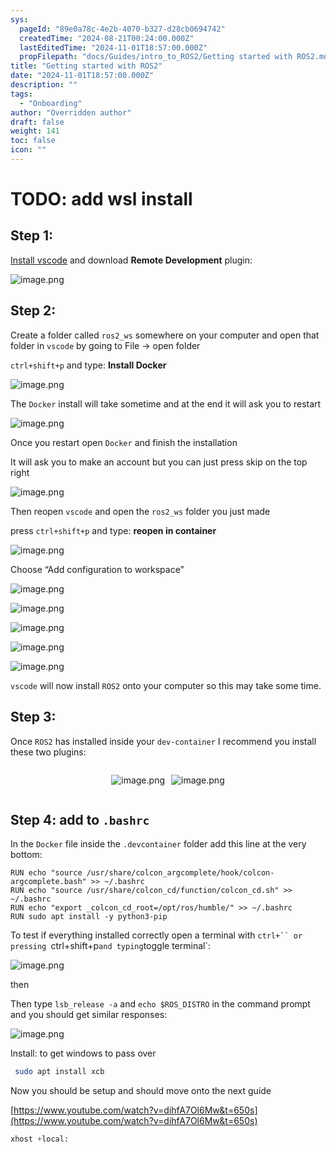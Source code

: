 ```yaml
---
sys:
  pageId: "89e0a78c-4e2b-4070-b327-d28cb0694742"
  createdTime: "2024-08-21T00:24:00.000Z"
  lastEditedTime: "2024-11-01T18:57:00.000Z"
  propFilepath: "docs/Guides/intro_to_ROS2/Getting started with ROS2.md"
title: "Getting started with ROS2"
date: "2024-11-01T18:57:00.000Z"
description: ""
tags:
  - "Onboarding"
author: "Overridden author"
draft: false
weight: 141
toc: false
icon: ""
---
```


# TODO: add wsl install

## Step 1:

[Install vscode](https://code.visualstudio.com/download) and download **Remote Development** plugin:

![image.png](https://prod-files-secure.s3.us-west-2.amazonaws.com/d518164a-d88e-44d1-a4ee-3adb3bd8bce0/efb52993-1881-4a40-b95e-6f020334f022/image.png?X-Amz-Algorithm=AWS4-HMAC-SHA256&X-Amz-Content-Sha256=UNSIGNED-PAYLOAD&X-Amz-Credential=ASIAZI2LB466VSICBW3N%2F20250406%2Fus-west-2%2Fs3%2Faws4_request&X-Amz-Date=20250406T090714Z&X-Amz-Expires=3600&X-Amz-Security-Token=IQoJb3JpZ2luX2VjEMn%2F%2F%2F%2F%2F%2F%2F%2F%2F%2FwEaCXVzLXdlc3QtMiJIMEYCIQDiCYrLBYAanJnwlHi15gbNvzt4UQFUcKyXmFA7vHwHXAIhAJ5u4e8ncD85I%2FUwRgv6CnOjBKW5wwDegVAEzrtwk%2BtJKv8DCEIQABoMNjM3NDIzMTgzODA1IgzjALBqMLdkTxA9jI0q3ANe880ygfkTgpwnWVcbk8E4HeW%2Fjr51L1g0M1DOTuEwio1%2F9Ce56tRUWRLbMBrQxhfXyxSqnX5HEXyx%2FHiuldsTkt0kOgpk%2FoHVQ0fRlc1zlz555K7wnNOp9oV2uZOJ3EkHR%2FDZpsOGsFn1EZfi%2FtwNNybzPUU4h60JDRJFU%2FVyzq4covekVtocN1aKjnq5xLmJ0he%2BNmtN2zpptI3VRsJTZ5DAYkUZsCaqpgcdNQWWgeaBvIrsDEIzmBYsM8Rj1ZU6tfyvxvXNGuXwlfTgL1rwsaxlIq7B%2F3yDq%2FimYcf2%2BbwSit5VjyPPnAkbFfv%2BvQhd7rfu%2BMUd1DAe42t%2F79bak4PHmEsNfbKKNxhwjoE1wGsg1T14vOn%2FGPF4zzy9u%2FsLcmLa3BNG93FtzW4PBm9VGjsqcmPAEjpq2HfS6dpzNEaOF51gPlEuCaQfVMMQwMACgz%2FUS%2FN3cB32%2BL35qKcNLHu688PBUNSZI%2FUv%2FF8eSNqdpqDwA1e9llreZCg29IHQD4kv%2Fq0bF3lQHyP6m%2B4pOf4gaU07hEu%2FrZ8uvMv%2FdPHklzYjdMwMc6cdwt%2FcVulxnnV0ZKpwDyl7Wy0UoDMOouS6GHYbknCEkniqSHFu9oZwdO313zoaWCLxlDD%2F%2Fsi%2FBjqkAeVzZQfgoaWYMp2VtGZIOvRWEPHSZ8RjFXeWmOBkprZyCStZaMmhIfhY8xkQv%2BO6tb5W9ppaib46bY%2B6xy1cpROJ7DCagkqHOFtJlWs1VaDqvIPdRHMoOkDUjffN0OTvLtol8RBuv3y6CO4yKKv3mnnEVhpKKs1icyJ49QI06DfatW9HnwhpyuCGcdHjvf3b8PWsXpGCRAkvimDCjlE%2FTsIRWE88&X-Amz-Signature=46ae310f35a5a145625579f832c950f71048124f7302a0c236a5d01ee5349e0c&X-Amz-SignedHeaders=host&x-id=GetObject)

## Step 2:

Create a folder called `ros2_ws` somewhere on your computer and open that folder in `vscode` by going to File → open folder 

`ctrl+shift+p` and type: **Install Docker**

![image.png](https://prod-files-secure.s3.us-west-2.amazonaws.com/d518164a-d88e-44d1-a4ee-3adb3bd8bce0/2269dc0e-1cd5-47ff-bceb-c04ad9b2eab0/image.png?X-Amz-Algorithm=AWS4-HMAC-SHA256&X-Amz-Content-Sha256=UNSIGNED-PAYLOAD&X-Amz-Credential=ASIAZI2LB466VSICBW3N%2F20250406%2Fus-west-2%2Fs3%2Faws4_request&X-Amz-Date=20250406T090714Z&X-Amz-Expires=3600&X-Amz-Security-Token=IQoJb3JpZ2luX2VjEMn%2F%2F%2F%2F%2F%2F%2F%2F%2F%2FwEaCXVzLXdlc3QtMiJIMEYCIQDiCYrLBYAanJnwlHi15gbNvzt4UQFUcKyXmFA7vHwHXAIhAJ5u4e8ncD85I%2FUwRgv6CnOjBKW5wwDegVAEzrtwk%2BtJKv8DCEIQABoMNjM3NDIzMTgzODA1IgzjALBqMLdkTxA9jI0q3ANe880ygfkTgpwnWVcbk8E4HeW%2Fjr51L1g0M1DOTuEwio1%2F9Ce56tRUWRLbMBrQxhfXyxSqnX5HEXyx%2FHiuldsTkt0kOgpk%2FoHVQ0fRlc1zlz555K7wnNOp9oV2uZOJ3EkHR%2FDZpsOGsFn1EZfi%2FtwNNybzPUU4h60JDRJFU%2FVyzq4covekVtocN1aKjnq5xLmJ0he%2BNmtN2zpptI3VRsJTZ5DAYkUZsCaqpgcdNQWWgeaBvIrsDEIzmBYsM8Rj1ZU6tfyvxvXNGuXwlfTgL1rwsaxlIq7B%2F3yDq%2FimYcf2%2BbwSit5VjyPPnAkbFfv%2BvQhd7rfu%2BMUd1DAe42t%2F79bak4PHmEsNfbKKNxhwjoE1wGsg1T14vOn%2FGPF4zzy9u%2FsLcmLa3BNG93FtzW4PBm9VGjsqcmPAEjpq2HfS6dpzNEaOF51gPlEuCaQfVMMQwMACgz%2FUS%2FN3cB32%2BL35qKcNLHu688PBUNSZI%2FUv%2FF8eSNqdpqDwA1e9llreZCg29IHQD4kv%2Fq0bF3lQHyP6m%2B4pOf4gaU07hEu%2FrZ8uvMv%2FdPHklzYjdMwMc6cdwt%2FcVulxnnV0ZKpwDyl7Wy0UoDMOouS6GHYbknCEkniqSHFu9oZwdO313zoaWCLxlDD%2F%2Fsi%2FBjqkAeVzZQfgoaWYMp2VtGZIOvRWEPHSZ8RjFXeWmOBkprZyCStZaMmhIfhY8xkQv%2BO6tb5W9ppaib46bY%2B6xy1cpROJ7DCagkqHOFtJlWs1VaDqvIPdRHMoOkDUjffN0OTvLtol8RBuv3y6CO4yKKv3mnnEVhpKKs1icyJ49QI06DfatW9HnwhpyuCGcdHjvf3b8PWsXpGCRAkvimDCjlE%2FTsIRWE88&X-Amz-Signature=cd6928d10c964f29a2f3686f5bde1ae0409736171e750eba55a1eeedaa11adca&X-Amz-SignedHeaders=host&x-id=GetObject)

The `Docker` install will take sometime and at the end it will ask you to restart

![image.png](https://prod-files-secure.s3.us-west-2.amazonaws.com/d518164a-d88e-44d1-a4ee-3adb3bd8bce0/ed233f78-be33-4b1f-b89c-9c346c0e961e/image.png?X-Amz-Algorithm=AWS4-HMAC-SHA256&X-Amz-Content-Sha256=UNSIGNED-PAYLOAD&X-Amz-Credential=ASIAZI2LB466VSICBW3N%2F20250406%2Fus-west-2%2Fs3%2Faws4_request&X-Amz-Date=20250406T090714Z&X-Amz-Expires=3600&X-Amz-Security-Token=IQoJb3JpZ2luX2VjEMn%2F%2F%2F%2F%2F%2F%2F%2F%2F%2FwEaCXVzLXdlc3QtMiJIMEYCIQDiCYrLBYAanJnwlHi15gbNvzt4UQFUcKyXmFA7vHwHXAIhAJ5u4e8ncD85I%2FUwRgv6CnOjBKW5wwDegVAEzrtwk%2BtJKv8DCEIQABoMNjM3NDIzMTgzODA1IgzjALBqMLdkTxA9jI0q3ANe880ygfkTgpwnWVcbk8E4HeW%2Fjr51L1g0M1DOTuEwio1%2F9Ce56tRUWRLbMBrQxhfXyxSqnX5HEXyx%2FHiuldsTkt0kOgpk%2FoHVQ0fRlc1zlz555K7wnNOp9oV2uZOJ3EkHR%2FDZpsOGsFn1EZfi%2FtwNNybzPUU4h60JDRJFU%2FVyzq4covekVtocN1aKjnq5xLmJ0he%2BNmtN2zpptI3VRsJTZ5DAYkUZsCaqpgcdNQWWgeaBvIrsDEIzmBYsM8Rj1ZU6tfyvxvXNGuXwlfTgL1rwsaxlIq7B%2F3yDq%2FimYcf2%2BbwSit5VjyPPnAkbFfv%2BvQhd7rfu%2BMUd1DAe42t%2F79bak4PHmEsNfbKKNxhwjoE1wGsg1T14vOn%2FGPF4zzy9u%2FsLcmLa3BNG93FtzW4PBm9VGjsqcmPAEjpq2HfS6dpzNEaOF51gPlEuCaQfVMMQwMACgz%2FUS%2FN3cB32%2BL35qKcNLHu688PBUNSZI%2FUv%2FF8eSNqdpqDwA1e9llreZCg29IHQD4kv%2Fq0bF3lQHyP6m%2B4pOf4gaU07hEu%2FrZ8uvMv%2FdPHklzYjdMwMc6cdwt%2FcVulxnnV0ZKpwDyl7Wy0UoDMOouS6GHYbknCEkniqSHFu9oZwdO313zoaWCLxlDD%2F%2Fsi%2FBjqkAeVzZQfgoaWYMp2VtGZIOvRWEPHSZ8RjFXeWmOBkprZyCStZaMmhIfhY8xkQv%2BO6tb5W9ppaib46bY%2B6xy1cpROJ7DCagkqHOFtJlWs1VaDqvIPdRHMoOkDUjffN0OTvLtol8RBuv3y6CO4yKKv3mnnEVhpKKs1icyJ49QI06DfatW9HnwhpyuCGcdHjvf3b8PWsXpGCRAkvimDCjlE%2FTsIRWE88&X-Amz-Signature=5c29563e26a452632cf7ab2ed207ce0f95c4f1cd36db823939140097a4dc3d50&X-Amz-SignedHeaders=host&x-id=GetObject)

Once you restart open `Docker` and finish the installation

It will ask you to make an account but you can just press skip on the top right

![image.png](https://prod-files-secure.s3.us-west-2.amazonaws.com/d518164a-d88e-44d1-a4ee-3adb3bd8bce0/21010ad9-1659-4fd9-9f59-9932a09b2a3d/image.png?X-Amz-Algorithm=AWS4-HMAC-SHA256&X-Amz-Content-Sha256=UNSIGNED-PAYLOAD&X-Amz-Credential=ASIAZI2LB466VSICBW3N%2F20250406%2Fus-west-2%2Fs3%2Faws4_request&X-Amz-Date=20250406T090714Z&X-Amz-Expires=3600&X-Amz-Security-Token=IQoJb3JpZ2luX2VjEMn%2F%2F%2F%2F%2F%2F%2F%2F%2F%2FwEaCXVzLXdlc3QtMiJIMEYCIQDiCYrLBYAanJnwlHi15gbNvzt4UQFUcKyXmFA7vHwHXAIhAJ5u4e8ncD85I%2FUwRgv6CnOjBKW5wwDegVAEzrtwk%2BtJKv8DCEIQABoMNjM3NDIzMTgzODA1IgzjALBqMLdkTxA9jI0q3ANe880ygfkTgpwnWVcbk8E4HeW%2Fjr51L1g0M1DOTuEwio1%2F9Ce56tRUWRLbMBrQxhfXyxSqnX5HEXyx%2FHiuldsTkt0kOgpk%2FoHVQ0fRlc1zlz555K7wnNOp9oV2uZOJ3EkHR%2FDZpsOGsFn1EZfi%2FtwNNybzPUU4h60JDRJFU%2FVyzq4covekVtocN1aKjnq5xLmJ0he%2BNmtN2zpptI3VRsJTZ5DAYkUZsCaqpgcdNQWWgeaBvIrsDEIzmBYsM8Rj1ZU6tfyvxvXNGuXwlfTgL1rwsaxlIq7B%2F3yDq%2FimYcf2%2BbwSit5VjyPPnAkbFfv%2BvQhd7rfu%2BMUd1DAe42t%2F79bak4PHmEsNfbKKNxhwjoE1wGsg1T14vOn%2FGPF4zzy9u%2FsLcmLa3BNG93FtzW4PBm9VGjsqcmPAEjpq2HfS6dpzNEaOF51gPlEuCaQfVMMQwMACgz%2FUS%2FN3cB32%2BL35qKcNLHu688PBUNSZI%2FUv%2FF8eSNqdpqDwA1e9llreZCg29IHQD4kv%2Fq0bF3lQHyP6m%2B4pOf4gaU07hEu%2FrZ8uvMv%2FdPHklzYjdMwMc6cdwt%2FcVulxnnV0ZKpwDyl7Wy0UoDMOouS6GHYbknCEkniqSHFu9oZwdO313zoaWCLxlDD%2F%2Fsi%2FBjqkAeVzZQfgoaWYMp2VtGZIOvRWEPHSZ8RjFXeWmOBkprZyCStZaMmhIfhY8xkQv%2BO6tb5W9ppaib46bY%2B6xy1cpROJ7DCagkqHOFtJlWs1VaDqvIPdRHMoOkDUjffN0OTvLtol8RBuv3y6CO4yKKv3mnnEVhpKKs1icyJ49QI06DfatW9HnwhpyuCGcdHjvf3b8PWsXpGCRAkvimDCjlE%2FTsIRWE88&X-Amz-Signature=d0b733841e7f0d13ecb995fe61a80d7ce633cf069ba21f55abda8ac441c1cabf&X-Amz-SignedHeaders=host&x-id=GetObject)

Then reopen `vscode` and open the `ros2_ws` folder you just made

press `ctrl+shift+p` and type: **reopen in container**

![image.png](https://prod-files-secure.s3.us-west-2.amazonaws.com/d518164a-d88e-44d1-a4ee-3adb3bd8bce0/4e93b8c2-41ad-488c-8095-c74205196118/image.png?X-Amz-Algorithm=AWS4-HMAC-SHA256&X-Amz-Content-Sha256=UNSIGNED-PAYLOAD&X-Amz-Credential=ASIAZI2LB466VSICBW3N%2F20250406%2Fus-west-2%2Fs3%2Faws4_request&X-Amz-Date=20250406T090714Z&X-Amz-Expires=3600&X-Amz-Security-Token=IQoJb3JpZ2luX2VjEMn%2F%2F%2F%2F%2F%2F%2F%2F%2F%2FwEaCXVzLXdlc3QtMiJIMEYCIQDiCYrLBYAanJnwlHi15gbNvzt4UQFUcKyXmFA7vHwHXAIhAJ5u4e8ncD85I%2FUwRgv6CnOjBKW5wwDegVAEzrtwk%2BtJKv8DCEIQABoMNjM3NDIzMTgzODA1IgzjALBqMLdkTxA9jI0q3ANe880ygfkTgpwnWVcbk8E4HeW%2Fjr51L1g0M1DOTuEwio1%2F9Ce56tRUWRLbMBrQxhfXyxSqnX5HEXyx%2FHiuldsTkt0kOgpk%2FoHVQ0fRlc1zlz555K7wnNOp9oV2uZOJ3EkHR%2FDZpsOGsFn1EZfi%2FtwNNybzPUU4h60JDRJFU%2FVyzq4covekVtocN1aKjnq5xLmJ0he%2BNmtN2zpptI3VRsJTZ5DAYkUZsCaqpgcdNQWWgeaBvIrsDEIzmBYsM8Rj1ZU6tfyvxvXNGuXwlfTgL1rwsaxlIq7B%2F3yDq%2FimYcf2%2BbwSit5VjyPPnAkbFfv%2BvQhd7rfu%2BMUd1DAe42t%2F79bak4PHmEsNfbKKNxhwjoE1wGsg1T14vOn%2FGPF4zzy9u%2FsLcmLa3BNG93FtzW4PBm9VGjsqcmPAEjpq2HfS6dpzNEaOF51gPlEuCaQfVMMQwMACgz%2FUS%2FN3cB32%2BL35qKcNLHu688PBUNSZI%2FUv%2FF8eSNqdpqDwA1e9llreZCg29IHQD4kv%2Fq0bF3lQHyP6m%2B4pOf4gaU07hEu%2FrZ8uvMv%2FdPHklzYjdMwMc6cdwt%2FcVulxnnV0ZKpwDyl7Wy0UoDMOouS6GHYbknCEkniqSHFu9oZwdO313zoaWCLxlDD%2F%2Fsi%2FBjqkAeVzZQfgoaWYMp2VtGZIOvRWEPHSZ8RjFXeWmOBkprZyCStZaMmhIfhY8xkQv%2BO6tb5W9ppaib46bY%2B6xy1cpROJ7DCagkqHOFtJlWs1VaDqvIPdRHMoOkDUjffN0OTvLtol8RBuv3y6CO4yKKv3mnnEVhpKKs1icyJ49QI06DfatW9HnwhpyuCGcdHjvf3b8PWsXpGCRAkvimDCjlE%2FTsIRWE88&X-Amz-Signature=0f18839a6fdc9fd74ff7c2d10ced5c0781d82157103190e0be263b408676bce9&X-Amz-SignedHeaders=host&x-id=GetObject)

Choose “Add configuration to workspace”

![image.png](https://prod-files-secure.s3.us-west-2.amazonaws.com/d518164a-d88e-44d1-a4ee-3adb3bd8bce0/9560b282-5060-4989-ba37-97e7b2c22476/image.png?X-Amz-Algorithm=AWS4-HMAC-SHA256&X-Amz-Content-Sha256=UNSIGNED-PAYLOAD&X-Amz-Credential=ASIAZI2LB466VSICBW3N%2F20250406%2Fus-west-2%2Fs3%2Faws4_request&X-Amz-Date=20250406T090714Z&X-Amz-Expires=3600&X-Amz-Security-Token=IQoJb3JpZ2luX2VjEMn%2F%2F%2F%2F%2F%2F%2F%2F%2F%2FwEaCXVzLXdlc3QtMiJIMEYCIQDiCYrLBYAanJnwlHi15gbNvzt4UQFUcKyXmFA7vHwHXAIhAJ5u4e8ncD85I%2FUwRgv6CnOjBKW5wwDegVAEzrtwk%2BtJKv8DCEIQABoMNjM3NDIzMTgzODA1IgzjALBqMLdkTxA9jI0q3ANe880ygfkTgpwnWVcbk8E4HeW%2Fjr51L1g0M1DOTuEwio1%2F9Ce56tRUWRLbMBrQxhfXyxSqnX5HEXyx%2FHiuldsTkt0kOgpk%2FoHVQ0fRlc1zlz555K7wnNOp9oV2uZOJ3EkHR%2FDZpsOGsFn1EZfi%2FtwNNybzPUU4h60JDRJFU%2FVyzq4covekVtocN1aKjnq5xLmJ0he%2BNmtN2zpptI3VRsJTZ5DAYkUZsCaqpgcdNQWWgeaBvIrsDEIzmBYsM8Rj1ZU6tfyvxvXNGuXwlfTgL1rwsaxlIq7B%2F3yDq%2FimYcf2%2BbwSit5VjyPPnAkbFfv%2BvQhd7rfu%2BMUd1DAe42t%2F79bak4PHmEsNfbKKNxhwjoE1wGsg1T14vOn%2FGPF4zzy9u%2FsLcmLa3BNG93FtzW4PBm9VGjsqcmPAEjpq2HfS6dpzNEaOF51gPlEuCaQfVMMQwMACgz%2FUS%2FN3cB32%2BL35qKcNLHu688PBUNSZI%2FUv%2FF8eSNqdpqDwA1e9llreZCg29IHQD4kv%2Fq0bF3lQHyP6m%2B4pOf4gaU07hEu%2FrZ8uvMv%2FdPHklzYjdMwMc6cdwt%2FcVulxnnV0ZKpwDyl7Wy0UoDMOouS6GHYbknCEkniqSHFu9oZwdO313zoaWCLxlDD%2F%2Fsi%2FBjqkAeVzZQfgoaWYMp2VtGZIOvRWEPHSZ8RjFXeWmOBkprZyCStZaMmhIfhY8xkQv%2BO6tb5W9ppaib46bY%2B6xy1cpROJ7DCagkqHOFtJlWs1VaDqvIPdRHMoOkDUjffN0OTvLtol8RBuv3y6CO4yKKv3mnnEVhpKKs1icyJ49QI06DfatW9HnwhpyuCGcdHjvf3b8PWsXpGCRAkvimDCjlE%2FTsIRWE88&X-Amz-Signature=7c6e5e1c7ad97e0832ddb7078acd19ef696a01dd138acd68826799698b00fb48&X-Amz-SignedHeaders=host&x-id=GetObject)

![image.png](https://prod-files-secure.s3.us-west-2.amazonaws.com/d518164a-d88e-44d1-a4ee-3adb3bd8bce0/2ee63f81-886b-48e8-a553-dc6e5eac99e4/image.png?X-Amz-Algorithm=AWS4-HMAC-SHA256&X-Amz-Content-Sha256=UNSIGNED-PAYLOAD&X-Amz-Credential=ASIAZI2LB466VSICBW3N%2F20250406%2Fus-west-2%2Fs3%2Faws4_request&X-Amz-Date=20250406T090714Z&X-Amz-Expires=3600&X-Amz-Security-Token=IQoJb3JpZ2luX2VjEMn%2F%2F%2F%2F%2F%2F%2F%2F%2F%2FwEaCXVzLXdlc3QtMiJIMEYCIQDiCYrLBYAanJnwlHi15gbNvzt4UQFUcKyXmFA7vHwHXAIhAJ5u4e8ncD85I%2FUwRgv6CnOjBKW5wwDegVAEzrtwk%2BtJKv8DCEIQABoMNjM3NDIzMTgzODA1IgzjALBqMLdkTxA9jI0q3ANe880ygfkTgpwnWVcbk8E4HeW%2Fjr51L1g0M1DOTuEwio1%2F9Ce56tRUWRLbMBrQxhfXyxSqnX5HEXyx%2FHiuldsTkt0kOgpk%2FoHVQ0fRlc1zlz555K7wnNOp9oV2uZOJ3EkHR%2FDZpsOGsFn1EZfi%2FtwNNybzPUU4h60JDRJFU%2FVyzq4covekVtocN1aKjnq5xLmJ0he%2BNmtN2zpptI3VRsJTZ5DAYkUZsCaqpgcdNQWWgeaBvIrsDEIzmBYsM8Rj1ZU6tfyvxvXNGuXwlfTgL1rwsaxlIq7B%2F3yDq%2FimYcf2%2BbwSit5VjyPPnAkbFfv%2BvQhd7rfu%2BMUd1DAe42t%2F79bak4PHmEsNfbKKNxhwjoE1wGsg1T14vOn%2FGPF4zzy9u%2FsLcmLa3BNG93FtzW4PBm9VGjsqcmPAEjpq2HfS6dpzNEaOF51gPlEuCaQfVMMQwMACgz%2FUS%2FN3cB32%2BL35qKcNLHu688PBUNSZI%2FUv%2FF8eSNqdpqDwA1e9llreZCg29IHQD4kv%2Fq0bF3lQHyP6m%2B4pOf4gaU07hEu%2FrZ8uvMv%2FdPHklzYjdMwMc6cdwt%2FcVulxnnV0ZKpwDyl7Wy0UoDMOouS6GHYbknCEkniqSHFu9oZwdO313zoaWCLxlDD%2F%2Fsi%2FBjqkAeVzZQfgoaWYMp2VtGZIOvRWEPHSZ8RjFXeWmOBkprZyCStZaMmhIfhY8xkQv%2BO6tb5W9ppaib46bY%2B6xy1cpROJ7DCagkqHOFtJlWs1VaDqvIPdRHMoOkDUjffN0OTvLtol8RBuv3y6CO4yKKv3mnnEVhpKKs1icyJ49QI06DfatW9HnwhpyuCGcdHjvf3b8PWsXpGCRAkvimDCjlE%2FTsIRWE88&X-Amz-Signature=fa6a89acac15e782e1a557e9900e4927a23b176e0c85407ab4a55357cf8bfcff&X-Amz-SignedHeaders=host&x-id=GetObject)

![image.png](https://prod-files-secure.s3.us-west-2.amazonaws.com/d518164a-d88e-44d1-a4ee-3adb3bd8bce0/ae1580b2-b048-407e-aed9-b584224a7a04/image.png?X-Amz-Algorithm=AWS4-HMAC-SHA256&X-Amz-Content-Sha256=UNSIGNED-PAYLOAD&X-Amz-Credential=ASIAZI2LB466VSICBW3N%2F20250406%2Fus-west-2%2Fs3%2Faws4_request&X-Amz-Date=20250406T090714Z&X-Amz-Expires=3600&X-Amz-Security-Token=IQoJb3JpZ2luX2VjEMn%2F%2F%2F%2F%2F%2F%2F%2F%2F%2FwEaCXVzLXdlc3QtMiJIMEYCIQDiCYrLBYAanJnwlHi15gbNvzt4UQFUcKyXmFA7vHwHXAIhAJ5u4e8ncD85I%2FUwRgv6CnOjBKW5wwDegVAEzrtwk%2BtJKv8DCEIQABoMNjM3NDIzMTgzODA1IgzjALBqMLdkTxA9jI0q3ANe880ygfkTgpwnWVcbk8E4HeW%2Fjr51L1g0M1DOTuEwio1%2F9Ce56tRUWRLbMBrQxhfXyxSqnX5HEXyx%2FHiuldsTkt0kOgpk%2FoHVQ0fRlc1zlz555K7wnNOp9oV2uZOJ3EkHR%2FDZpsOGsFn1EZfi%2FtwNNybzPUU4h60JDRJFU%2FVyzq4covekVtocN1aKjnq5xLmJ0he%2BNmtN2zpptI3VRsJTZ5DAYkUZsCaqpgcdNQWWgeaBvIrsDEIzmBYsM8Rj1ZU6tfyvxvXNGuXwlfTgL1rwsaxlIq7B%2F3yDq%2FimYcf2%2BbwSit5VjyPPnAkbFfv%2BvQhd7rfu%2BMUd1DAe42t%2F79bak4PHmEsNfbKKNxhwjoE1wGsg1T14vOn%2FGPF4zzy9u%2FsLcmLa3BNG93FtzW4PBm9VGjsqcmPAEjpq2HfS6dpzNEaOF51gPlEuCaQfVMMQwMACgz%2FUS%2FN3cB32%2BL35qKcNLHu688PBUNSZI%2FUv%2FF8eSNqdpqDwA1e9llreZCg29IHQD4kv%2Fq0bF3lQHyP6m%2B4pOf4gaU07hEu%2FrZ8uvMv%2FdPHklzYjdMwMc6cdwt%2FcVulxnnV0ZKpwDyl7Wy0UoDMOouS6GHYbknCEkniqSHFu9oZwdO313zoaWCLxlDD%2F%2Fsi%2FBjqkAeVzZQfgoaWYMp2VtGZIOvRWEPHSZ8RjFXeWmOBkprZyCStZaMmhIfhY8xkQv%2BO6tb5W9ppaib46bY%2B6xy1cpROJ7DCagkqHOFtJlWs1VaDqvIPdRHMoOkDUjffN0OTvLtol8RBuv3y6CO4yKKv3mnnEVhpKKs1icyJ49QI06DfatW9HnwhpyuCGcdHjvf3b8PWsXpGCRAkvimDCjlE%2FTsIRWE88&X-Amz-Signature=9728048ad4dba36e274f95f32d9f5c21fec5d0ed12c41156afca043e409762b6&X-Amz-SignedHeaders=host&x-id=GetObject)

![image.png](https://prod-files-secure.s3.us-west-2.amazonaws.com/d518164a-d88e-44d1-a4ee-3adb3bd8bce0/53255b28-f75e-430f-b9e3-c0ac8577e42b/image.png?X-Amz-Algorithm=AWS4-HMAC-SHA256&X-Amz-Content-Sha256=UNSIGNED-PAYLOAD&X-Amz-Credential=ASIAZI2LB466VSICBW3N%2F20250406%2Fus-west-2%2Fs3%2Faws4_request&X-Amz-Date=20250406T090714Z&X-Amz-Expires=3600&X-Amz-Security-Token=IQoJb3JpZ2luX2VjEMn%2F%2F%2F%2F%2F%2F%2F%2F%2F%2FwEaCXVzLXdlc3QtMiJIMEYCIQDiCYrLBYAanJnwlHi15gbNvzt4UQFUcKyXmFA7vHwHXAIhAJ5u4e8ncD85I%2FUwRgv6CnOjBKW5wwDegVAEzrtwk%2BtJKv8DCEIQABoMNjM3NDIzMTgzODA1IgzjALBqMLdkTxA9jI0q3ANe880ygfkTgpwnWVcbk8E4HeW%2Fjr51L1g0M1DOTuEwio1%2F9Ce56tRUWRLbMBrQxhfXyxSqnX5HEXyx%2FHiuldsTkt0kOgpk%2FoHVQ0fRlc1zlz555K7wnNOp9oV2uZOJ3EkHR%2FDZpsOGsFn1EZfi%2FtwNNybzPUU4h60JDRJFU%2FVyzq4covekVtocN1aKjnq5xLmJ0he%2BNmtN2zpptI3VRsJTZ5DAYkUZsCaqpgcdNQWWgeaBvIrsDEIzmBYsM8Rj1ZU6tfyvxvXNGuXwlfTgL1rwsaxlIq7B%2F3yDq%2FimYcf2%2BbwSit5VjyPPnAkbFfv%2BvQhd7rfu%2BMUd1DAe42t%2F79bak4PHmEsNfbKKNxhwjoE1wGsg1T14vOn%2FGPF4zzy9u%2FsLcmLa3BNG93FtzW4PBm9VGjsqcmPAEjpq2HfS6dpzNEaOF51gPlEuCaQfVMMQwMACgz%2FUS%2FN3cB32%2BL35qKcNLHu688PBUNSZI%2FUv%2FF8eSNqdpqDwA1e9llreZCg29IHQD4kv%2Fq0bF3lQHyP6m%2B4pOf4gaU07hEu%2FrZ8uvMv%2FdPHklzYjdMwMc6cdwt%2FcVulxnnV0ZKpwDyl7Wy0UoDMOouS6GHYbknCEkniqSHFu9oZwdO313zoaWCLxlDD%2F%2Fsi%2FBjqkAeVzZQfgoaWYMp2VtGZIOvRWEPHSZ8RjFXeWmOBkprZyCStZaMmhIfhY8xkQv%2BO6tb5W9ppaib46bY%2B6xy1cpROJ7DCagkqHOFtJlWs1VaDqvIPdRHMoOkDUjffN0OTvLtol8RBuv3y6CO4yKKv3mnnEVhpKKs1icyJ49QI06DfatW9HnwhpyuCGcdHjvf3b8PWsXpGCRAkvimDCjlE%2FTsIRWE88&X-Amz-Signature=407559129ce249eaec71c5cdd166fb7c39261f7d7c00d09d617b9159d31b1d5f&X-Amz-SignedHeaders=host&x-id=GetObject)

![image.png](https://prod-files-secure.s3.us-west-2.amazonaws.com/d518164a-d88e-44d1-a4ee-3adb3bd8bce0/7c562767-5af9-4ffb-97d1-327bcdf4ee00/image.png?X-Amz-Algorithm=AWS4-HMAC-SHA256&X-Amz-Content-Sha256=UNSIGNED-PAYLOAD&X-Amz-Credential=ASIAZI2LB466VSICBW3N%2F20250406%2Fus-west-2%2Fs3%2Faws4_request&X-Amz-Date=20250406T090714Z&X-Amz-Expires=3600&X-Amz-Security-Token=IQoJb3JpZ2luX2VjEMn%2F%2F%2F%2F%2F%2F%2F%2F%2F%2FwEaCXVzLXdlc3QtMiJIMEYCIQDiCYrLBYAanJnwlHi15gbNvzt4UQFUcKyXmFA7vHwHXAIhAJ5u4e8ncD85I%2FUwRgv6CnOjBKW5wwDegVAEzrtwk%2BtJKv8DCEIQABoMNjM3NDIzMTgzODA1IgzjALBqMLdkTxA9jI0q3ANe880ygfkTgpwnWVcbk8E4HeW%2Fjr51L1g0M1DOTuEwio1%2F9Ce56tRUWRLbMBrQxhfXyxSqnX5HEXyx%2FHiuldsTkt0kOgpk%2FoHVQ0fRlc1zlz555K7wnNOp9oV2uZOJ3EkHR%2FDZpsOGsFn1EZfi%2FtwNNybzPUU4h60JDRJFU%2FVyzq4covekVtocN1aKjnq5xLmJ0he%2BNmtN2zpptI3VRsJTZ5DAYkUZsCaqpgcdNQWWgeaBvIrsDEIzmBYsM8Rj1ZU6tfyvxvXNGuXwlfTgL1rwsaxlIq7B%2F3yDq%2FimYcf2%2BbwSit5VjyPPnAkbFfv%2BvQhd7rfu%2BMUd1DAe42t%2F79bak4PHmEsNfbKKNxhwjoE1wGsg1T14vOn%2FGPF4zzy9u%2FsLcmLa3BNG93FtzW4PBm9VGjsqcmPAEjpq2HfS6dpzNEaOF51gPlEuCaQfVMMQwMACgz%2FUS%2FN3cB32%2BL35qKcNLHu688PBUNSZI%2FUv%2FF8eSNqdpqDwA1e9llreZCg29IHQD4kv%2Fq0bF3lQHyP6m%2B4pOf4gaU07hEu%2FrZ8uvMv%2FdPHklzYjdMwMc6cdwt%2FcVulxnnV0ZKpwDyl7Wy0UoDMOouS6GHYbknCEkniqSHFu9oZwdO313zoaWCLxlDD%2F%2Fsi%2FBjqkAeVzZQfgoaWYMp2VtGZIOvRWEPHSZ8RjFXeWmOBkprZyCStZaMmhIfhY8xkQv%2BO6tb5W9ppaib46bY%2B6xy1cpROJ7DCagkqHOFtJlWs1VaDqvIPdRHMoOkDUjffN0OTvLtol8RBuv3y6CO4yKKv3mnnEVhpKKs1icyJ49QI06DfatW9HnwhpyuCGcdHjvf3b8PWsXpGCRAkvimDCjlE%2FTsIRWE88&X-Amz-Signature=059c8f275d7f4927d240227f0ac22ce76186a64713a0eeca30f697dda4aec28d&X-Amz-SignedHeaders=host&x-id=GetObject)

`vscode` will now install `ROS2` onto your computer so this may take some time.

## Step 3:

Once `ROS2` has installed inside your `dev-container` I recommend you install these two plugins:

<div style="display: flex;flex-direction: row; column-gap:10px; max-width: 630px;justify-content: center;">
<div>

![image.png](https://prod-files-secure.s3.us-west-2.amazonaws.com/d518164a-d88e-44d1-a4ee-3adb3bd8bce0/3fc3d550-5a54-4ba1-ba6b-faa01cdb7369/image.png?X-Amz-Algorithm=AWS4-HMAC-SHA256&X-Amz-Content-Sha256=UNSIGNED-PAYLOAD&X-Amz-Credential=ASIAZI2LB4667FG2DMPP%2F20250406%2Fus-west-2%2Fs3%2Faws4_request&X-Amz-Date=20250406T090716Z&X-Amz-Expires=3600&X-Amz-Security-Token=IQoJb3JpZ2luX2VjEMn%2F%2F%2F%2F%2F%2F%2F%2F%2F%2FwEaCXVzLXdlc3QtMiJIMEYCIQD5a3omKmENzNqY1HZT0GTgB269cUglbBhKOLoyHHSqFgIhAJK%2BwCZw3BMm7CWFfC57YNTF2IllFEHzyvfTiqs3G9kPKv8DCEIQABoMNjM3NDIzMTgzODA1Igwe5LJ2e8%2BEbLQq6dIq3AM%2BwYU3Bou9K75aqhiwjyVUbu3D7t9YT4%2BUb5CaSZRtVh5BzsJujB9BhcJ2F82QKOVKnVgDKAQPMJO0uL%2BwB%2FKErZwwlgbMn%2F3xI6RgrFYpdsT1bmtwiv82zAeUA4pfi%2FmMBGiyVEXFtVV9SkkqWlUfWs%2BpkQOVzGUftDUBrojHH1sBnpCSQmOM110Qpbgp3JZsbuXloH%2FmtFnoCsSsbQEFHgGGSZJ1stbJWwego4FAF3fhsZ42Fqijl7%2FAJORkiMDqsPP2BAQ4Ig8KbNwgBe%2BJuJeIZDHl9TJ2RCz5Z%2FmDTqGgQ13zd4vj965V8sUQFxne5qpFLj7iZxO%2BhHSZniPpc3mGNkwXclPUl705Omt%2FOWDKctXC0%2BNVjqfXDEgMkMRoKM18k2ss7FPYi33q2xYguz%2B1ImXlXQpjuq3gk0MfKt3ZZuqdx%2FGD0FtPKwZA4%2B5RRK8dK7HDUwfJAOLo9ZduYE4%2BgYyvcfgLNAtb1V3Y7layKLQfgXMG5rxVmTQVOUkuzvCRru3u3Zjdq2Gt2z4Bd6arfCJMMWYU1srQvWxAJGyVHDCbKBLYS3NTn%2BXJ1WxcNBSj0g%2FeLq75v4QhDDGKZg8rT8%2BOVtosBLzkRSyNA%2FsGQj9eEKnLhyZkZDD%2B%2Fsi%2FBjqkAaqGKbYXk4NFnGhPUlVqREiICNb2WLBfYLAi45L7%2FqS7df44ROV24qd9dZQ0UbogqeVVu%2B2wwcvN59DXtw2viQataq2HShfsZEIGapIcEOH4f2J1hQo%2BuJJHbCOaJI0If3PFJ8I0U2O8Gt0CFnfRxa4yWYG4f%2BKF4YnQjTvnx045hqSBdnSTpAa3W9y82Ja6rTYLiPXjEaQe%2Fp8AklRhWiKoi8Q%2F&X-Amz-Signature=906ef22bb4b7957cb2860ea8358bf8b8e068b2c68c983dec08aa84f0df8d741c&X-Amz-SignedHeaders=host&x-id=GetObject)

</div>
<div>

![image.png](https://prod-files-secure.s3.us-west-2.amazonaws.com/d518164a-d88e-44d1-a4ee-3adb3bd8bce0/d994cc66-13c2-4093-a5a3-f84cf4601a82/image.png?X-Amz-Algorithm=AWS4-HMAC-SHA256&X-Amz-Content-Sha256=UNSIGNED-PAYLOAD&X-Amz-Credential=ASIAZI2LB466X36GIBGT%2F20250406%2Fus-west-2%2Fs3%2Faws4_request&X-Amz-Date=20250406T090716Z&X-Amz-Expires=3600&X-Amz-Security-Token=IQoJb3JpZ2luX2VjEMn%2F%2F%2F%2F%2F%2F%2F%2F%2F%2FwEaCXVzLXdlc3QtMiJHMEUCIQC0UPba%2F1U7weyr%2Bxw%2FkzwKWQJzfg2zX9TJXaj6PJtskQIgLFTfkHtGlPD8Te%2FdAWUkQ6fTBm5XzT7Qyhh5DUPhOo8q%2FwMIQhAAGgw2Mzc0MjMxODM4MDUiDNGuRPeThLwulbXkVyrcAwNF%2B6Y8xrYYs2QvKz1mjpBSt4pyfKhKnZGoRuh6hk6g%2Bu%2B6czQqtVypGUKRMbNNQXzLAetEuzw6jwWPzGY%2ByxOwVCi3um3PkE9jRWzeNHLNJl5eyi8HVP3iW8%2FjxK2hl2V4X76pyvdi0cgRLu4iJapJIgiSDJwGK%2BDtEujJG2O%2FCVSO1u2ftS%2BIlQrSEwLmCuWk5EvkauOPTFlTHPjdq4tzC7oQHlAnsaqJgJwCdG0TbiXtQ6yhxCRt8kArvShKQ3MKnrcPDOUYQSBk6j35QGQvWFhVB%2FL53BhXbm6tdQuZ0SeNAN8w9TSgT8HA3dWxtUHY%2BJ0PjVaMNA5DjIH4BWgI7bHyv%2FIlQul3P5M8%2F8sjsZq5qb2qdEfWZw6kAanjTWUdzxd9pNWNRRUH5ctSimFNiE%2Flg76uJ7newBQGGOuyHrhUXpEwN8UszCMQ28Uy9km3iXI%2FnGTeMFSj10KKdIcSdX7Kl1fbOl8y7DSq37mF0RU8eeGbp17FO6KTH90hSM%2B2rKbaP%2BGuP%2B9lyvTtXyiiL8K9HU3mL6HyxyuoQVs5xVOZOH%2FHEjOTGI09Q99kWUm3TJ1ixBH0AFcn4KWnquxPPeD7bCtLSbkk%2B2KCEF7TuHp0qUI107M6%2FhLjMMj%2FyL8GOqUB4p3srwG1QHr7dGWuz0R8bPGKF1A0PgJZrZ8gnDUcB%2FNYPlCJHbsVSIwBjR0HF5O01XupzKFt2dnitg2fCM8%2BosK6vQhjgtcvayl2qypMq%2BHfYbVnTeuRiwR2o6SvzMOiORoIs1ZhcIXbdkCTgzcw90rDkR3DA4GKG945A67jtBQPDwbiiOouc%2B4GtPEvSWa5NMSmiv5VGz3iLmpiqM6cLEDwzmaS&X-Amz-Signature=af69bdf639495c1bb71606e785acc7f92123919624493627965d154ef56f6e06&X-Amz-SignedHeaders=host&x-id=GetObject)

</div>
</div>

## Step 4: add to `.bashrc`

In the `Docker` file inside the `.devcontainer` folder add this line at the very bottom: 

```docker
RUN echo "source /usr/share/colcon_argcomplete/hook/colcon-argcomplete.bash" >> ~/.bashrc
RUN echo "source /usr/share/colcon_cd/function/colcon_cd.sh" >> ~/.bashrc
RUN echo "export _colcon_cd_root=/opt/ros/humble/" >> ~/.bashrc
RUN sudo apt install -y python3-pip 
```

To test if everything installed correctly open a terminal with `ctrl+`` or pressing `ctrl+shift+p` and typing `toggle terminal`:

![image.png](https://prod-files-secure.s3.us-west-2.amazonaws.com/d518164a-d88e-44d1-a4ee-3adb3bd8bce0/6a4943d8-b04e-4c02-9a58-775f3384d1a5/image.png?X-Amz-Algorithm=AWS4-HMAC-SHA256&X-Amz-Content-Sha256=UNSIGNED-PAYLOAD&X-Amz-Credential=ASIAZI2LB466VSICBW3N%2F20250406%2Fus-west-2%2Fs3%2Faws4_request&X-Amz-Date=20250406T090714Z&X-Amz-Expires=3600&X-Amz-Security-Token=IQoJb3JpZ2luX2VjEMn%2F%2F%2F%2F%2F%2F%2F%2F%2F%2FwEaCXVzLXdlc3QtMiJIMEYCIQDiCYrLBYAanJnwlHi15gbNvzt4UQFUcKyXmFA7vHwHXAIhAJ5u4e8ncD85I%2FUwRgv6CnOjBKW5wwDegVAEzrtwk%2BtJKv8DCEIQABoMNjM3NDIzMTgzODA1IgzjALBqMLdkTxA9jI0q3ANe880ygfkTgpwnWVcbk8E4HeW%2Fjr51L1g0M1DOTuEwio1%2F9Ce56tRUWRLbMBrQxhfXyxSqnX5HEXyx%2FHiuldsTkt0kOgpk%2FoHVQ0fRlc1zlz555K7wnNOp9oV2uZOJ3EkHR%2FDZpsOGsFn1EZfi%2FtwNNybzPUU4h60JDRJFU%2FVyzq4covekVtocN1aKjnq5xLmJ0he%2BNmtN2zpptI3VRsJTZ5DAYkUZsCaqpgcdNQWWgeaBvIrsDEIzmBYsM8Rj1ZU6tfyvxvXNGuXwlfTgL1rwsaxlIq7B%2F3yDq%2FimYcf2%2BbwSit5VjyPPnAkbFfv%2BvQhd7rfu%2BMUd1DAe42t%2F79bak4PHmEsNfbKKNxhwjoE1wGsg1T14vOn%2FGPF4zzy9u%2FsLcmLa3BNG93FtzW4PBm9VGjsqcmPAEjpq2HfS6dpzNEaOF51gPlEuCaQfVMMQwMACgz%2FUS%2FN3cB32%2BL35qKcNLHu688PBUNSZI%2FUv%2FF8eSNqdpqDwA1e9llreZCg29IHQD4kv%2Fq0bF3lQHyP6m%2B4pOf4gaU07hEu%2FrZ8uvMv%2FdPHklzYjdMwMc6cdwt%2FcVulxnnV0ZKpwDyl7Wy0UoDMOouS6GHYbknCEkniqSHFu9oZwdO313zoaWCLxlDD%2F%2Fsi%2FBjqkAeVzZQfgoaWYMp2VtGZIOvRWEPHSZ8RjFXeWmOBkprZyCStZaMmhIfhY8xkQv%2BO6tb5W9ppaib46bY%2B6xy1cpROJ7DCagkqHOFtJlWs1VaDqvIPdRHMoOkDUjffN0OTvLtol8RBuv3y6CO4yKKv3mnnEVhpKKs1icyJ49QI06DfatW9HnwhpyuCGcdHjvf3b8PWsXpGCRAkvimDCjlE%2FTsIRWE88&X-Amz-Signature=280a9ac3fa551515a7442b027bdf08daa3e98292cc833928d33486f7eaf02272&X-Amz-SignedHeaders=host&x-id=GetObject)

then 

Then type `lsb_release -a` and `echo $ROS_DISTRO` in the command prompt and you should get similar responses:

![image.png](https://prod-files-secure.s3.us-west-2.amazonaws.com/d518164a-d88e-44d1-a4ee-3adb3bd8bce0/3e635dec-a805-4e85-8b9e-d000e5b71a4e/image.png?X-Amz-Algorithm=AWS4-HMAC-SHA256&X-Amz-Content-Sha256=UNSIGNED-PAYLOAD&X-Amz-Credential=ASIAZI2LB466VSICBW3N%2F20250406%2Fus-west-2%2Fs3%2Faws4_request&X-Amz-Date=20250406T090714Z&X-Amz-Expires=3600&X-Amz-Security-Token=IQoJb3JpZ2luX2VjEMn%2F%2F%2F%2F%2F%2F%2F%2F%2F%2FwEaCXVzLXdlc3QtMiJIMEYCIQDiCYrLBYAanJnwlHi15gbNvzt4UQFUcKyXmFA7vHwHXAIhAJ5u4e8ncD85I%2FUwRgv6CnOjBKW5wwDegVAEzrtwk%2BtJKv8DCEIQABoMNjM3NDIzMTgzODA1IgzjALBqMLdkTxA9jI0q3ANe880ygfkTgpwnWVcbk8E4HeW%2Fjr51L1g0M1DOTuEwio1%2F9Ce56tRUWRLbMBrQxhfXyxSqnX5HEXyx%2FHiuldsTkt0kOgpk%2FoHVQ0fRlc1zlz555K7wnNOp9oV2uZOJ3EkHR%2FDZpsOGsFn1EZfi%2FtwNNybzPUU4h60JDRJFU%2FVyzq4covekVtocN1aKjnq5xLmJ0he%2BNmtN2zpptI3VRsJTZ5DAYkUZsCaqpgcdNQWWgeaBvIrsDEIzmBYsM8Rj1ZU6tfyvxvXNGuXwlfTgL1rwsaxlIq7B%2F3yDq%2FimYcf2%2BbwSit5VjyPPnAkbFfv%2BvQhd7rfu%2BMUd1DAe42t%2F79bak4PHmEsNfbKKNxhwjoE1wGsg1T14vOn%2FGPF4zzy9u%2FsLcmLa3BNG93FtzW4PBm9VGjsqcmPAEjpq2HfS6dpzNEaOF51gPlEuCaQfVMMQwMACgz%2FUS%2FN3cB32%2BL35qKcNLHu688PBUNSZI%2FUv%2FF8eSNqdpqDwA1e9llreZCg29IHQD4kv%2Fq0bF3lQHyP6m%2B4pOf4gaU07hEu%2FrZ8uvMv%2FdPHklzYjdMwMc6cdwt%2FcVulxnnV0ZKpwDyl7Wy0UoDMOouS6GHYbknCEkniqSHFu9oZwdO313zoaWCLxlDD%2F%2Fsi%2FBjqkAeVzZQfgoaWYMp2VtGZIOvRWEPHSZ8RjFXeWmOBkprZyCStZaMmhIfhY8xkQv%2BO6tb5W9ppaib46bY%2B6xy1cpROJ7DCagkqHOFtJlWs1VaDqvIPdRHMoOkDUjffN0OTvLtol8RBuv3y6CO4yKKv3mnnEVhpKKs1icyJ49QI06DfatW9HnwhpyuCGcdHjvf3b8PWsXpGCRAkvimDCjlE%2FTsIRWE88&X-Amz-Signature=e92a46d5bafc36a0ac3d9ec72635e4600a90c61af5e599235a2bb7acebcefcbe&X-Amz-SignedHeaders=host&x-id=GetObject)

Install:  to get windows to pass over

```bash
 sudo apt install xcb
```

Now you should be setup and should move onto the next guide 

[https://www.youtube.com/watch?v=dihfA7Ol6Mw&t=650s](https://www.youtube.com/watch?v=dihfA7Ol6Mw&t=650s)

```python
xhost +local:
```
